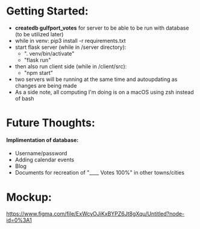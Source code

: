 # Getting Started:  
- **createdb gulfport_votes** for server to be able to be run with database (to be utilized later)
- while in venv: pip3 install -r requirements.txt
- start flask server (while in /server directory):
    - ". venv/bin/activate"
    - "flask run"
- then also run client side (while in /client/src):
    - "npm start"
- two servers will be running at the same time and autoupdating as changes are being made
- As a side note, all computing I'm doing is on a macOS using zsh instead of bash

# Future Thoughts:
#### Implimentation of database:
- Username/password
- Adding calendar events
- Blog
- Documents for recreation of "____ Votes 100%" in other towns/cities

# Mockup:
https://www.figma.com/file/ExWcyOJiKxBYPZ6Jt8gXqu/Untitled?node-id=0%3A1